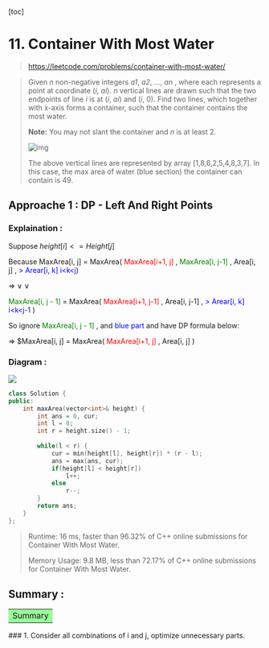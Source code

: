 [toc]

# 11. Container With Most Water

>https://leetcode.com/problems/container-with-most-water/

> Given *n* non-negative integers *a1*, *a2*, ..., *an* , where each represents a point at coordinate (*i*, *ai*). *n* vertical lines are drawn such that the two endpoints of line *i* is at (*i*, *ai*) and (*i*, 0). Find two lines, which together with x-axis forms a container, such that the container contains the most water.
>
> **Note:** You may not slant the container and *n* is at least 2.
>
>  
>
> ![img](https://s3-lc-upload.s3.amazonaws.com/uploads/2018/07/17/question_11.jpg)
>
> The above vertical lines are represented by array [1,8,6,2,5,4,8,3,7]. In this case, the max area of water (blue section) the container can contain is 49.

## Approache 1 : DP - Left And Right Points

### Explaination :

Suppose $height[ i ] <= Height[ j ]$

Because MaxArea[i, j] = MaxArea( <font color=red>MaxArea[i+1, j] </font>, <font color=green> MaxArea[i, j-1] </font> , Area[i, j] ,  <font color=blue>> Arear[i, k]  i<k<j</font>)

&rArr;                                                                $\vee$ 	  											     $\vee$

<font color=green>MaxArea[i, j - 1] </font> =          MaxArea( <font color=red>MaxArea[i+1, j-1] </font>,                           Area[i, j-1]  ,   <font color=blue>> Arear[i, k]  i<k<j-1 </font> )

So ignore <font color=green>MaxArea[i, j - 1] </font>, and <font color=blue>blue part </font>and have DP formula below: 

&rArr;     $MaxArea[i, j] = MaxArea( <font color=red>MaxArea[i+1, j] </font>,  Area[i, j] ) 

### Diagram :

![](C:\Workshop\git\Algorithm\leetcode\images\11.PNG)

```cpp
class Solution {							
public:							
    int maxArea(vector<int>& height) {							
        int ans = 0, cur;							
        int l = 0;							
        int r = height.size() - 1;							
							
        while(l < r) {							
            cur = min(height[l], height[r]) * (r - l);							
            ans = max(ans, cur);							
            if(height[l] < height[r])							
                l++;							
            else							
                r--;							
        }							
        return ans;							
    }							
};							

```

> Runtime: 16 ms, faster than 96.32% of C++ online submissions for Container With Most Water.
>
> Memory Usage: 9.8 MB, less than 72.17% of C++ online submissions for Container With Most Water.

## Summary : 

<table><tr><td bgcolor=PaleGreen>Summary</td></tr></table>
### 1. Consider all combinations of i and j, optimize unnecessary parts.